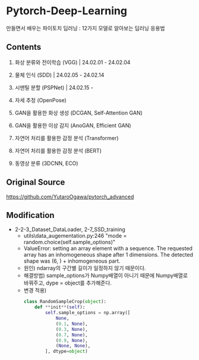 # Pytorch-Deep-Learning
만들면서 배우는 파이토치 딥러닝 : 12가지 모델로 알아보는 딥러닝 응용법

## Contents
1. 화상 분류와 전이학습 (VGG) | 24.02.01 - 24.02.04

2. 물체 인식 (SDD) | 24.02.05 - 24.02.14

3. 시맨틸 분할 (PSPNet) | 24.02.15 - 

4. 자세 추정 (OpenPose)

5. GAN을 활용한 화상 생성 (DCGAN, Self-Attention GAN)

6. GAN을 활용한 이상 감지 (AnoGAN, Efficient GAN)

7. 자연어 처리를 활용한 감정 분석 (Transformer)

8. 자연어 처리를 활용한 감정 분석 (BERT)

9. 동영상 분류 (3DCNN, ECO)

## Original Source
https://github.com/YutaroOgawa/pytorch_advanced

## Modification
* 2-2-3_Dataset_DataLoader, 2-7_SSD_training
  * utils\data_augementation.py:246
    "mode = random.choice(self.sample_options)"
  * ValueError: setting an array element with a sequence. The requested array has an inhomogeneous shape after 1 dimensions. The detected shape was (6, ) + inhomogeneous part.
  * 원인) ndarray의 구간별 길이가 일정하지 않기 때문이다.
  * 해결방법) sample_options가 Numpy배열이 아니기 때문에 Numpy배열로 바꿔주고, dype = object를 추가해준다.
  * 변경 적용)    
    ```python
    class RandomSampleCrop(object):
    	def **init**(self):
    		self.sample_options = np.array([
    			None,
    			(0.1, None),
    			(0.3, None),
    			(0.7, None),
    			(0.9, None),
    			(None, None),
    		], dtype=object)
    ```
  
